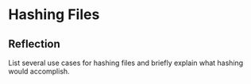 # Hashing Files

## Reflection

List several use cases for hashing files and briefly explain what hashing would accomplish.
